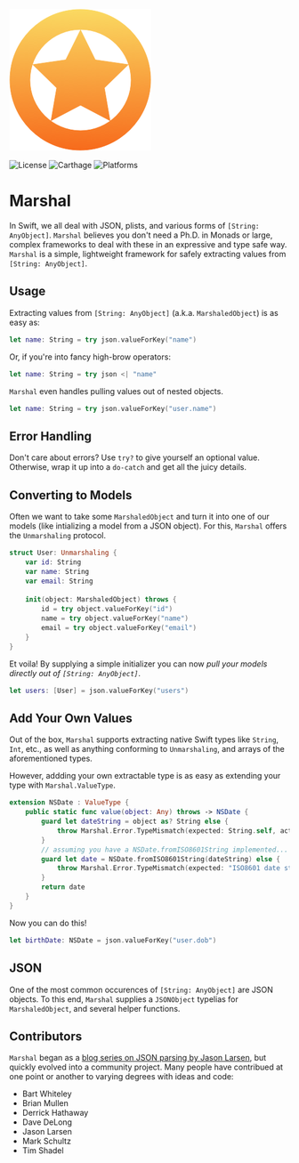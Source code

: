 ![](Logo/Logo.png)

![License](https://img.shields.io/dub/l/vibe-d.svg)
![Carthage](https://img.shields.io/badge/Carthage-compatible-brightgreen.svg)
![Platforms](https://img.shields.io/badge/Platform-iOS%20%7C%20watchOS%20%7C%20tvOS%20%7C%20OS%20X-lightgrey.svg)
# Marshal

In Swift, we all deal with JSON, plists, and various forms of `[String: AnyObject]`. `Marshal` believes you don't need a Ph.D. in Monads or large, complex frameworks to deal with these in an expressive and type safe way. `Marshal` is a simple, lightweight framework for safely extracting values from `[String: AnyObject]`.

## Usage

Extracting values from `[String: AnyObject]` (a.k.a. `MarshaledObject`) is as easy as:

```swift
let name: String = try json.valueForKey("name")
```

Or, if you're into fancy high-brow operators:

```swift
let name: String = try json <| "name"
```

`Marshal` even handles pulling values out of nested objects.

```swift
let name: String = try json.valueForKey("user.name")
```

## Error Handling

Don't care about errors? Use `try?` to give yourself an optional value. Otherwise, wrap it up into a `do-catch` and get all the juicy details.

## Converting to Models

Often we want to take some `MarshaledObject` and turn it into one of our models (like intializing a model from a JSON object). For this, `Marshal` offers the `Unmarshaling` protocol.

```swift
struct User: Unmarshaling {
    var id: String
    var name: String
    var email: String

    init(object: MarshaledObject) throws {
        id = try object.valueForKey("id")
        name = try object.valueForKey("name")
        email = try object.valueForKey("email")
    }
}
```

Et voila! By supplying a simple initializer you can now *pull your models directly out of `[String: AnyObject]`*.

```swift
let users: [User] = json.valueForKey("users")
```

## Add Your Own Values

Out of the box, `Marshal` supports extracting native Swift types like `String`, `Int`, etc., as well as anything conforming to `Unmarshaling`, and arrays of the aforementioned types.

However, addding your own extractable type is as easy as extending your type with `Marshal.ValueType`.

```swift
extension NSDate : ValueType {
    public static func value(object: Any) throws -> NSDate {
        guard let dateString = object as? String else {
            throw Marshal.Error.TypeMismatch(expected: String.self, actual: object.dynamicType)
        }
        // assuming you have a NSDate.fromISO8601String implemented...
        guard let date = NSDate.fromISO8601String(dateString) else {
            throw Marshal.Error.TypeMismatch(expected: "ISO8601 date string", actual: dateString)
        }
        return date
    }
}
```

Now you can do this!

```swift
let birthDate: NSDate = json.valueForKey("user.dob")
```

## JSON

One of the most common occurences of `[String: AnyObject]` are JSON objects. To this end, `Marshal` supplies a `JSONObject` typelias for `MarshaledObject`, and several helper functions.

## Contributors

`Marshal` began as a [blog series on JSON parsing by Jason Larsen](http://jasonlarsen.me/2015/10/16/no-magic-json-pt3.html), but quickly evolved into a community project. Many people have contribued at one point or another to varying degrees with ideas and code:

* Bart Whiteley
* Brian Mullen
* Derrick Hathaway
* Dave DeLong
* Jason Larsen
* Mark Schultz
* Tim Shadel
